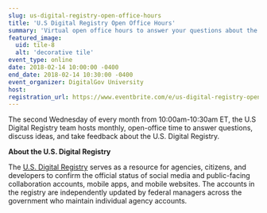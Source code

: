 ```yaml
---
slug: us-digital-registry-open-office-hours
title: 'U.S Digital Registry Open Office Hours'
summary: 'Virtual open office hours to answer your questions about the U.S. Digital Registry'
featured_image: 
  uid: tile-8
  alt: 'decorative tile'
event_type: online
date: 2018-02-14 10:00:00 -0400
end_date: 2018-02-14 10:30:00 -0400
event_organizer: DigitalGov University
host: 
registration_url: https://www.eventbrite.com/e/us-digital-registry-open-office-hours-registration-41577054088
---
```


The second Wednesday of every month from 10:00am-10:30am ET, the U.S Digital Registry team hosts monthly, open-office time to answer questions, discuss ideas, and take feedback about the U.S. Digital Registry. 
 
**About the U.S. Digital Registry**
 
The [U.S. Digital Registry](https://usdigitalregistry.digitalgov.gov/) serves as a resource for agencies, citizens, and developers to confirm the official status of social media and public-facing collaboration accounts, mobile apps, and mobile websites. The accounts in the registry are independently updated by federal managers across the government who maintain individual agency accounts.
